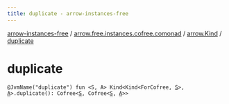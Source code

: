 ```yaml
---
title: duplicate - arrow-instances-free
---
```


[arrow-instances-free](../../index.html) / [arrow.free.instances.cofree.comonad](../index.html) / [arrow.Kind](index.html) / [duplicate](./duplicate.html)

# duplicate

`@JvmName("duplicate") fun <S, A> Kind<Kind<ForCofree, `[`S`](duplicate.html#S)`>, `[`A`](duplicate.html#A)`>.duplicate(): Cofree<`[`S`](duplicate.html#S)`, Cofree<`[`S`](duplicate.html#S)`, `[`A`](duplicate.html#A)`>>`